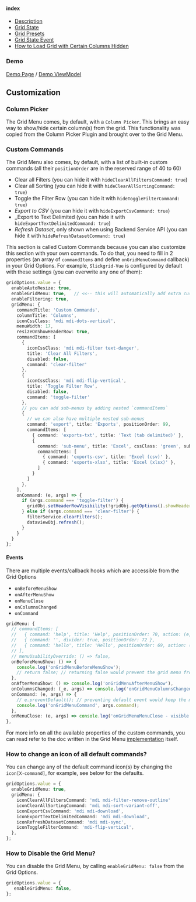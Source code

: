 #### index
- [Description](#descriptions)
- [Grid State](#grid-state-1)
- [Grid Presets](#grid-presets)
- [Grid State Event](#grid-state-event)
- [How to Load Grid with Certain Columns Hidden](#how-to-load-grid-with-certain-columns-preset-example-hide-certain-columns-on-load)

### Demo
[Demo Page](https://ghiscoding.github.io/slickgrid-vue/#/slickgrid/Example9) / [Demo ViewModel](https://github.com/ghiscoding/slickgrid-universal/blob/master/demos/vue/src/components/Example9.vue)

## Customization
### Column Picker
The Grid Menu comes, by default, with a `Column Picker`. This brings an easy way to show/hide certain column(s) from the grid. This functionality was copied from the Column Picker Plugin and brought over to the Grid Menu.

### Custom Commands
The Grid Menu also comes, by default, with a list of built-in custom commands (all their `positionOrder` are in the reserved range of 40 to 60)
- Clear all Filters (you can hide it with `hideClearAllFiltersCommand: true`)
- Clear all Sorting (you can hide it with `hideClearAllSortingCommand: true`)
- Toggle the Filter Row (you can hide it with `hideToggleFilterCommand: true`)
- _Export to CSV_ (you can hide it with `hideExportCsvCommand: true`)
- _Export to Text Delimited (you can hide it with `hideExportTextDelimitedCommand: true`)
- _Refresh Dataset_, only shown when using Backend Service API (you can hide it with `hideRefreshDatasetCommand: true`)

This section is called Custom Commands because you can also customize this section with your own commands. To do that, you need to fill in 2 properties (an array of `commandItems` and define `onGridMenuCommand` callback) in your Grid Options. For example, `Slickgrid-Vue` is configured by default with these settings (you can overwrite any one of them):

```ts
gridOptions.value = {
  enableAutoResize: true,
  enableGridMenu: true,   // <<-- this will automatically add extra custom commands
  enableFiltering: true,
  gridMenu: {
    commandTitle: 'Custom Commands',
    columnTitle: 'Columns',
    iconCssClass: 'mdi mdi-dots-vertical',
    menuWidth: 17,
    resizeOnShowHeaderRow: true,
    commandItems: [
      {
        iconCssClass: 'mdi mdi-filter text-danger',
        title: 'Clear All Filters',
        disabled: false,
        command: 'clear-filter'
      },
      {
        iconCssClass: 'mdi mdi-flip-vertical',
        title: 'Toggle Filter Row',
        disabled: false,
        command: 'toggle-filter'
      },
      // you can add sub-menus by adding nested `commandItems`
      {
        // we can also have multiple nested sub-menus
        command: 'export', title: 'Exports', positionOrder: 99,
        commandItems: [
          { command: 'exports-txt', title: 'Text (tab delimited)' },
          {
            command: 'sub-menu', title: 'Excel', cssClass: 'green', subMenuTitle: 'available formats', subMenuTitleCssClass: 'text-italic orange',
            commandItems: [
              { command: 'exports-csv', title: 'Excel (csv)' },
              { command: 'exports-xlsx', title: 'Excel (xlsx)' },
            ]
          }
        ]
      },
    ],
    onCommand: (e, args) => {
      if (args.command === 'toggle-filter') {
        gridObj.setHeaderRowVisibility(!gridObj.getOptions().showHeaderRow);
      } else if (args.command === 'clear-filter') {
        filterService.clearFilters();
        dataviewObj.refresh();
      }
    }
  }
};
```

#### Events
There are multiple events/callback hooks which are accessible from the Grid Options
- `onBeforeMenuShow`
- `onAfterMenuShow`
- `onMenuClose`
- `onColumnsChanged`
- `onCommand`

```ts
gridMenu: {
  // commandItems: [
  //   { command: 'help', title: 'Help', positionOrder: 70, action: (e, args) => console.log(args) },
  //   { command: '', divider: true, positionOrder: 72 },
  //   { command: 'hello', title: 'Hello', positionOrder: 69, action: (e, args) => alert('Hello World'), cssClass: 'red', tooltip: 'Hello World', iconCssClass: 'mdi mdi-close' },
  // ],
  // menuUsabilityOverride: () => false,
  onBeforeMenuShow: () => {
    console.log('onGridMenuBeforeMenuShow');
    // return false; // returning false would prevent the grid menu from opening
  },
  onAfterMenuShow: () => console.log('onGridMenuAfterMenuShow'),
  onColumnsChanged: (_e, args) => console.log('onGridMenuColumnsChanged', args),
  onCommand: (e, args) => {
    // e.preventDefault(); // preventing default event would keep the menu open after the execution
    console.log('onGridMenuCommand', args.command);
  },
  onMenuClose: (e, args) => console.log('onGridMenuMenuClose - visible columns count', args.visibleColumns.length),
},
```

For more info on all the available properties of the custom commands, you can read refer to the doc written in the Grid Menu [implementation](https://github.com/6pac/SlickGrid/blob/master/controls/slick.gridmenu.js) itself.

### How to change an icon of all default commands?
You can change any of the default command icon(s) by changing the `icon[X-command]`, for example, see below for the defaults.
```ts
gridOptions.value = {
  enableGridMenu: true,
  gridMenu: {
    iconClearAllFiltersCommand: 'mdi mdi-filter-remove-outline'
    iconClearAllSortingCommand: 'mdi mdi-sort-variant-off',
    iconExportCsvCommand: 'mdi mdi-download',
    iconExportTextDelimitedCommand: 'mdi mdi-download',
    iconRefreshDatasetCommand: 'mdi mdi-sync',
    iconToggleFilterCommand: 'mdi-flip-vertical',
  },
};
```

### How to Disable the Grid Menu?
You can disable the Grid Menu, by calling `enableGridMenu: false` from the Grid Options.
```typescript
gridOptions.value = {
   enableGridMenu: false,
};
```
